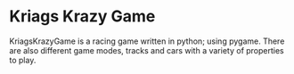 # Kriags Krazy Game
KriagsKrazyGame is a racing game written in python; using pygame. There are also different game modes, tracks and cars with a variety of properties to play.
